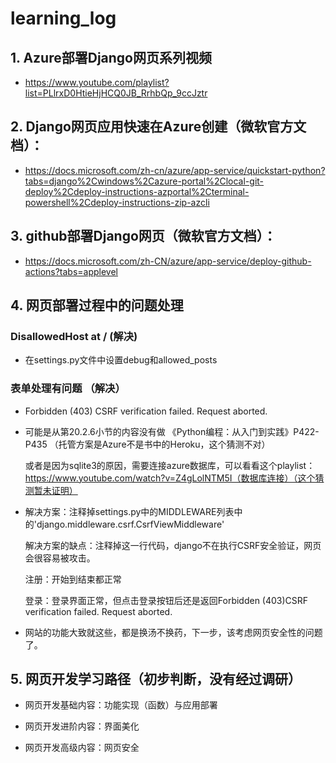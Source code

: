 # learning_log

## 1. Azure部署Django网页系列视频

- https://www.youtube.com/playlist?list=PLlrxD0HtieHjHCQ0JB_RrhbQp_9ccJztr

## 2. Django网页应用快速在Azure创建（微软官方文档）：

- https://docs.microsoft.com/zh-cn/azure/app-service/quickstart-python?tabs=django%2Cwindows%2Cazure-portal%2Clocal-git-deploy%2Cdeploy-instructions-azportal%2Cterminal-powershell%2Cdeploy-instructions-zip-azcli

## 3. github部署Django网页（微软官方文档）：

- https://docs.microsoft.com/zh-CN/azure/app-service/deploy-github-actions?tabs=applevel

## 4. 网页部署过程中的问题处理

### DisallowedHost at / (解决)

- 在settings.py文件中设置debug和allowed_posts

### 表单处理有问题 （解决）

- Forbidden (403) CSRF verification failed. Request aborted.

- 可能是从第20.2.6小节的内容没有做  《Python编程：从入门到实践》P422-P435 （托管方案是Azure不是书中的Heroku，这个猜测不对）

    或者是因为sqlite3的原因，需要连接azure数据库，可以看看这个playlist：https://www.youtube.com/watch?v=Z4gLolNTM5I（数据库连接）（这个猜测暂未证明）


- 解决方案：注释掉settings.py中的MIDDLEWARE列表中的'django.middleware.csrf.CsrfViewMiddleware'

    解决方案的缺点：注释掉这一行代码，django不在执行CSRF安全验证，网页会很容易被攻击。

    注册：开始到结束都正常

    登录：登录界面正常，但点击登录按钮后还是返回Forbidden (403)CSRF verification failed. Request aborted.

- 网站的功能大致就这些，都是换汤不换药，下一步，该考虑网页安全性的问题了。

## 5. 网页开发学习路径（初步判断，没有经过调研）

- 网页开发基础内容：功能实现（函数）与应用部署

- 网页开发进阶内容：界面美化

- 网页开发高级内容：网页安全

